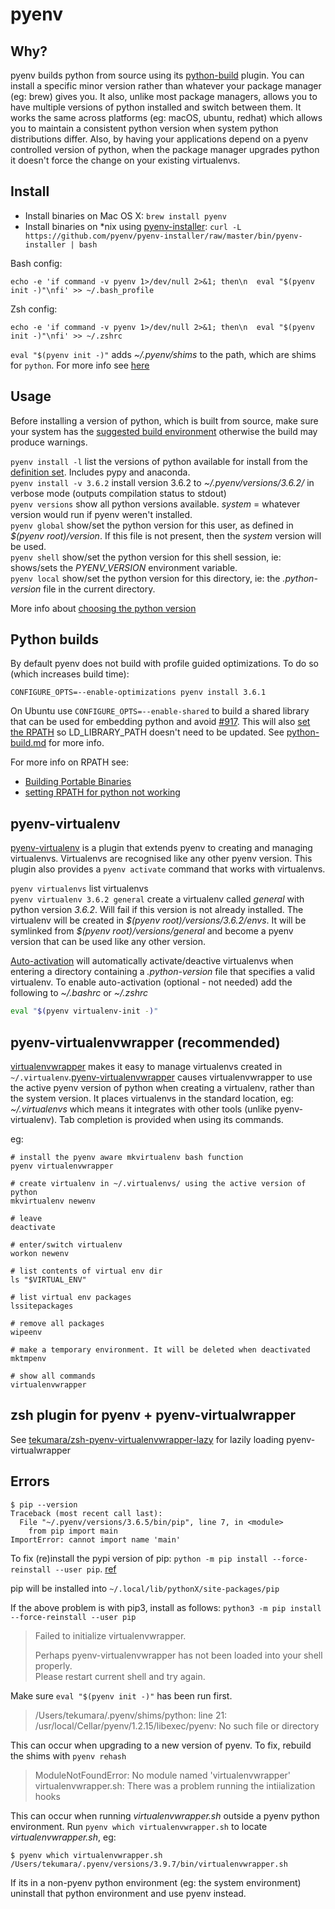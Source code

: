 # pyenv

## Why?

pyenv builds python from source using its [python-build](https://github.com/pyenv/pyenv/tree/master/plugins/python-build) plugin. You can install a specific minor version rather than whatever your package manager (eg: brew) gives you. It also, unlike most package managers, allows you to have multiple versions of python installed and switch between them. It works the same across platforms (eg: macOS, ubuntu, redhat) which allows you to maintain a consistent python version when system python distributions differ. Also, by having your applications depend on a pyenv controlled version of python, when the package manager upgrades python it doesn't force the change on your existing virtualenvs.

## Install

- Install binaries on Mac OS X: `brew install pyenv`
- Install binaries on \*nix using [pyenv-installer](https://github.com/pyenv/pyenv-installer): `curl -L https://github.com/pyenv/pyenv-installer/raw/master/bin/pyenv-installer | bash`

Bash config:

```shell
echo -e 'if command -v pyenv 1>/dev/null 2>&1; then\n  eval "$(pyenv init -)"\nfi' >> ~/.bash_profile
```

Zsh config:

```shell
echo -e 'if command -v pyenv 1>/dev/null 2>&1; then\n  eval "$(pyenv init -)"\nfi' >> ~/.zshrc
```

`eval "$(pyenv init -)"` adds _~/.pyenv/shims_ to the path, which are shims for `python`. For more info see [here](https://github.com/pyenv/pyenv#advanced-configuration)

## Usage

Before installing a version of python, which is built from source, make sure your system has the [suggested build environment](https://github.com/pyenv/pyenv/wiki#suggested-build-environment) otherwise the build may produce warnings.

`pyenv install -l` list the versions of python available for install from the [definition set](https://github.com/pyenv/pyenv/tree/master/plugins/python-build/share/python-build). Includes pypy and anaconda.  
`pyenv install -v 3.6.2` install version 3.6.2 to _~/.pyenv/versions/3.6.2/_ in verbose mode (outputs compilation status to stdout)  
`pyenv versions` show all python versions available. _system_ = whatever version would run if pyenv weren't installed.  
`pyenv global` show/set the python version for this user, as defined in _\$(pyenv root)/version_. If this file is not present, then the _system_ version will be used.  
`pyenv shell` show/set the python version for this shell session, ie: shows/sets the _PYENV_VERSION_ environment variable.  
`pyenv local` show/set the python version for this directory, ie: the _.python-version_ file in the current directory.

More info about [choosing the python version](https://github.com/pyenv/pyenv#choosing-the-python-version)

## Python builds

By default pyenv does not build with profile guided optimizations. To do so (which increases build time):

```
CONFIGURE_OPTS=--enable-optimizations pyenv install 3.6.1
```

On Ubuntu use `CONFIGURE_OPTS=--enable-shared` to build a shared library that can be used for embedding python and avoid [#917](https://github.com/pyenv/pyenv/issues/917). This will also [set the RPATH](https://github.com/pyenv/pyenv/issues/65#issuecomment-30998608) so LD_LIBRARY_PATH doesn't need to be updated. See [python-build.md](python-build.md#shared-library) for more info.

For more info on RPATH see:

- [Building Portable Binaries](https://developer.squareup.com/blog/building-portable-binaries/)
- [setting RPATH for python not working](https://stackoverflow.com/questions/43616505/setting-rpath-for-python-not-working)

## pyenv-virtualenv

[pyenv-virtualenv](https://github.com/pyenv/pyenv-virtualenv) is a plugin that extends pyenv to creating and managing virtualenvs. Virtualenvs are recognised like any other pyenv version. This plugin also provides a `pyenv activate` command that works with virtualenvs.

`pyenv virtualenvs` list virtualenvs  
`pyenv virtualenv 3.6.2 general` create a virtualenv called _general_ with python version _3.6.2_. Will fail if this version is not already installed. The virtualenv will be created in _\$(pyenv root)/versions/3.6.2/envs_. It will be symlinked from _\$(pyenv root)/versions/general_ and become a pyenv version that can be used like any other version.

[Auto-activation](https://github.com/pyenv/pyenv-virtualenv#activate-virtualenv) will automatically activate/deactive virtualenvs when entering a directory containing a _.python-version_ file that specifies a valid virtualenv. To enable auto-activation (optional - not needed) add the following to _~/.bashrc_ or _~/.zshrc_

```bash
eval "$(pyenv virtualenv-init -)"
```

## pyenv-virtualenvwrapper (recommended)

[virtualenvwrapper](https://virtualenvwrapper.readthedocs.io/en/latest/) makes it easy to manage virtualenvs created in `~/.virtualenv`.[pyenv-virtualenvwrapper](https://github.com/pyenv/pyenv-virtualenvwrapper) causes virtualenvwrapper to use the active pyenv version of python when creating a virtualenv, rather than the system version. It places virtualenvs in the standard location, eg: _~/.virtualenvs_ which means it integrates with other tools (unlike pyenv-virtualenv). Tab completion is provided when using its commands.

eg:

```shell
# install the pyenv aware mkvirtualenv bash function
pyenv virtualenvwrapper

# create virtualenv in ~/.virtualenvs/ using the active version of python
mkvirtualenv newenv

# leave
deactivate

# enter/switch virtualenv
workon newenv

# list contents of virtual env dir
ls "$VIRTUAL_ENV"

# list virtual env packages
lssitepackages

# remove all packages
wipeenv

# make a temporary environment. It will be deleted when deactivated
mktmpenv

# show all commands
virtualenvwrapper
```

## zsh plugin for pyenv + pyenv-virtualwrapper

See [tekumara/zsh-pyenv-virtualenvwrapper-lazy](https://github.com/tekumara/zsh-pyenv-virtualenvwrapper-lazy) for lazily loading pyenv-virtualwrapper

## Errors

```shell
$ pip --version
Traceback (most recent call last):
  File "~/.pyenv/versions/3.6.5/bin/pip", line 7, in <module>
    from pip import main
ImportError: cannot import name 'main'
```

To fix (re)install the pypi version of pip: `python -m pip install --force-reinstall --user pip`. [ref](https://github.com/pyenv/pyenv/issues/1141)

pip will be installed into `~/.local/lib/pythonX/site-packages/pip`

If the above problem is with pip3, install as follows: `python3 -m pip install --force-reinstall --user pip`

> Failed to initialize virtualenvwrapper.
>
> Perhaps pyenv-virtualenvwrapper has not been loaded into your shell properly.  
> Please restart current shell and try again.

Make sure `eval "$(pyenv init -)"` has been run first.

> /Users/tekumara/.pyenv/shims/python: line 21: /usr/local/Cellar/pyenv/1.2.15/libexec/pyenv: No such file or directory

This can occur when upgrading to a new version of pyenv. To fix, rebuild the shims with `pyenv rehash`

> ModuleNotFoundError: No module named 'virtualenvwrapper'
> virtualenvwrapper.sh: There was a problem running the intiialization hooks

This can occur when running _virtualenvwrapper.sh_ outside a pyenv python environment. Run `pyenv which virtualenvwrapper.sh` to locate _virtualenvwrapper.sh_, eg:

```
$ pyenv which virtualenvwrapper.sh
/Users/tekumara/.pyenv/versions/3.9.7/bin/virtualenvwrapper.sh
```

If its in a non-pyenv python environment (eg: the system environment) uninstall that python environment and use pyenv instead.
